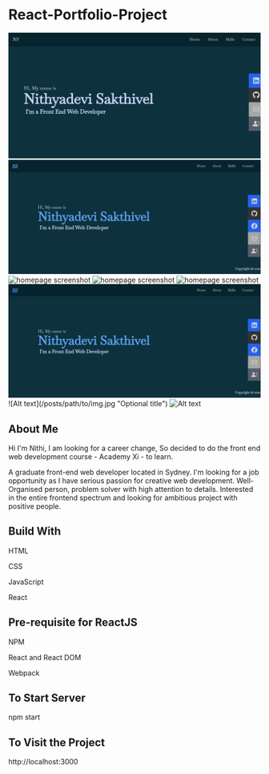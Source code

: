 # React-Portfolio-Project
<img src="public/portfolio.PNG" alt="homepage screenshot">
<img src="./src/assets/portfolio.PNG" alt="homepage screenshot">
<img src="../src/assets/portfolio.PNG" alt="homepage screenshot">
<img src="../assets/portfolio.PNG" alt="homepage screenshot">
<img src="/assets/portfolio.PNG" alt="homepage screenshot">
<img src="src/assets/portfolio.PNG" alt="homepage screenshot">
![Alt text](/posts/path/to/img.jpg "Optional title")

<img src="/path/to/img.jpg" alt="Alt text" title="Optional title">

## About Me

Hi I'm Nithi, I am looking for a career change, So decided to do the front end web development course - Academy Xi - to learn.

A graduate front-end web developer located in Sydney. I'm looking for a job opportunity as I have serious passion for creative web development. Well-Organised person, problem solver with high attention to details.
Interested in the entire frontend spectrum and looking for ambitious project with positive people.


## Build With		
<p>HTML</p>
<p>CSS</p>
<p>JavaScript</p>
<p>React</p>

## Pre-requisite for ReactJS
<p>NPM</p>
<p>React and React DOM</p>
<p>Webpack</p>



## To Start Server
npm start


## To Visit the Project
 http://localhost:3000
